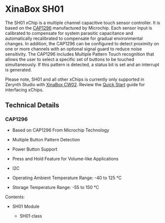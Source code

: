 # XinaBox SH01

The SH01 xChip is a multiple channel capacitive touch sensor controller. It is based on the [CAP1296](https://www.microchip.com/wwwproducts/en/CAP1296) manufactured by Microchip. Each sensor input is calibrated to compensate for system parasitic capacitance and automatically recalibrated to compensate for gradual environmental changes. In addition, the CAP1296 can be configured to detect proximity on one or more channels with an optional signal guard to reduce noise sensitivity. The CAP1296 includes Multiple Pattern Touch recognition that allows the user to select a specific set of buttons to be touched simultaneously. If this pattern is detected, a status bit is set and an interrupt is generated.

Please note, SH01 and all other xChips is currently only supported in Zerynth Studio with [XinaBox CW02](https://docs.zerynth.com/latest/official/board.zerynth.xinabox_esp32/docs/index.html). Review the [Quick Start](https://wiki.xinabox.cc/Quick-Start) guide for interfacing xChips.

## Technical Details

### CAP1296


* Based on CAP1296 From Microchip Technology


* Multiple Button Pattern Detection


* Power Button Support


* Press and Hold Feature for Volume-like Applications


* I2C


* Operating Ambient Temperature Range: -40 to 125 °C


* Storage Temperature Range: -55 to 150 °C

Contents:


* SH01 Module


    * SH01 class
